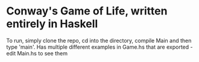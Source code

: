 # Conway's Game of Life, written entirely in Haskell

To run, simply clone the repo, cd into the directory, compile Main and then type 'main'.
Has multiple different examples in Game.hs that are exported - edit Main.hs to see them
